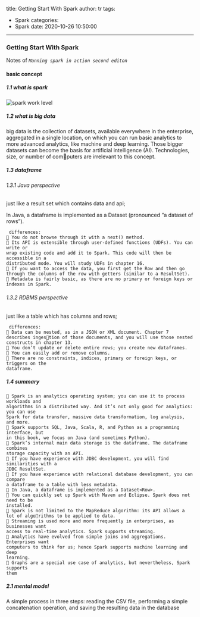title: Getting Start With Spark
author: tr
tags:
  - Spark
categories:
  - Spark
date: 2020-10-26 10:50:00
---
### Getting Start With Spark

Notes of <I>`Manning spark in action second editon`</I>

<!--more-->

#### basic concept


##### 1.1 what is spark

![spark work level](file:///home/tr/Pictures/Screenshot%20from%202020-10-26%2010-52-51.png)


##### 1.2 what is big data

 big data is the collection of datasets, available everywhere in the enterprise, aggregated in a single location, on which you can run basic analytics to more
advanced analytics, like machine and deep learning. Those bigger datasets can
become the basis for artificial intelligence (AI). Technologies, size, or number of computers are irrelevant to this concept. 



##### 1.3 dataframe

###### 1.3.1  Java perspective

just like a result set which contains data and api;

In Java, a dataframe is implemented as a Dataset<Row> (pronounced “a dataset of rows”).
  
```
 differences:
 You do not browse through it with a next() method.
 Its API is extensible through user-defined functions (UDFs). You can write or
wrap existing code and add it to Spark. This code will then be accessible in a
distributed mode. You will study UDFs in chapter 16.
 If you want to access the data, you first get the Row and then go through the columns of the row with getters (similar to a ResultSet).
 Metadata is fairly basic, as there are no primary or foreign keys or indexes in Spark.
```

###### 1.3.2 RDBMS perspective

just like a table which has columns and rows;

```
 differences:
 Data can be nested, as in a JSON or XML document. Chapter 7 describes ingestion of those documents, and you will use those nested constructs in chapter 13.
 You don’t update or delete entire rows; you create new dataframes.
 You can easily add or remove columns.
 There are no constraints, indices, primary or foreign keys, or triggers on the
dataframe.
```


##### 1.4 summary

```
 Spark is an analytics operating system; you can use it to process workloads and
algorithms in a distributed way. And it’s not only good for analytics: you can use
Spark for data transfer, massive data transformation, log analysis, and more.
 Spark supports SQL, Java, Scala, R, and Python as a programming interface, but
in this book, we focus on Java (and sometimes Python).
 Spark’s internal main data storage is the dataframe. The dataframe combines
storage capacity with an API.
 If you have experience with JDBC development, you will find similarities with a
JDBC ResultSet.
 If you have experience with relational database development, you can compare
a dataframe to a table with less metadata.
 In Java, a dataframe is implemented as a Dataset<Row>.
 You can quickly set up Spark with Maven and Eclipse. Spark does not need to be
installed.
 Spark is not limited to the MapReduce algorithm: its API allows a lot of algorithms to be applied to data.
 Streaming is used more and more frequently in enterprises, as businesses want
access to real-time analytics. Spark supports streaming.
 Analytics have evolved from simple joins and aggregations. Enterprises want
computers to think for us; hence Spark supports machine learning and deep
learning.
 Graphs are a special use case of analytics, but nevertheless, Spark supports
them
```

##### 2.1 mental model

A simple process in three steps: reading the CSV file, performing a simple 
concatenation operation, and saving the resulting data in the database


